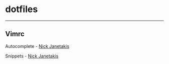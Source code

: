 # dotfiles
---

## Vimrc

Autocomplete - [Nick Janetakis](https://www.youtube.com/watch?v=2f8h45YR494)

Snippets - [Nick Janetakis](https://www.youtube.com/watch?v=Co4S_uJYb1o)
